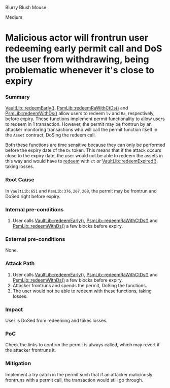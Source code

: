 Blurry Blush Mouse

Medium

# Malicious actor will frontrun user redeeming early permit call and DoS the user from withdrawing, being problematic whenever it's close to expiry

### Summary

[VaultLib::redeemEarly()](https://github.com/sherlock-audit/2024-08-cork-protocol/blob/main/Depeg-swap/contracts/libraries/VaultLib.sol#L639), [PsmLib::redeemRaWithCtDs()](https://github.com/sherlock-audit/2024-08-cork-protocol/blob/main/Depeg-swap/contracts/libraries/PsmLib.sol#L194) and [PsmLib::redeemWithDs()](https://github.com/sherlock-audit/2024-08-cork-protocol/blob/main/Depeg-swap/contracts/libraries/PsmLib.sol#L364) allow users to redeem `lv` and `Ra`, respectively, before expiry. These functions implement permit functionality to allow users to redeem in 1 transaction. However, the permit may be frontrun by an attacker monitoring transactions who will call the permit function itself in the `Asset` contract, DoSing the redeem call.

Both these functions are time sensitive because they can only be performed before the expiry date of the `Ds` token. This means that if the attack occurs close to the expiry date, the user would not be able to redeem the assets in this way and would have to [redeem](https://github.com/sherlock-audit/2024-08-cork-protocol/blob/main/Depeg-swap/contracts/libraries/PsmLib.sol#L448) with `ct` or [VaultLib::redeemExpired()](https://github.com/sherlock-audit/2024-08-cork-protocol/blob/main/Depeg-swap/contracts/libraries/VaultLib.sol#L514), taking losses.

### Root Cause

In `VaultLib:651` and `PsmLib:376,207,208`, the permit may be frontrun and DoSed right before expiry.

### Internal pre-conditions

1. User calls [VaultLib::redeemEarly()](https://github.com/sherlock-audit/2024-08-cork-protocol/blob/main/Depeg-swap/contracts/libraries/VaultLib.sol#L639), [PsmLib::redeemRaWithCtDs()](https://github.com/sherlock-audit/2024-08-cork-protocol/blob/main/Depeg-swap/contracts/libraries/PsmLib.sol#L194) and [PsmLib::redeemWithDs()](https://github.com/sherlock-audit/2024-08-cork-protocol/blob/main/Depeg-swap/contracts/libraries/PsmLib.sol#L364) a few blocks before expiry.

### External pre-conditions

None.

### Attack Path

1. User calls [VaultLib::redeemEarly()](https://github.com/sherlock-audit/2024-08-cork-protocol/blob/main/Depeg-swap/contracts/libraries/VaultLib.sol#L639), [PsmLib::redeemRaWithCtDs()](https://github.com/sherlock-audit/2024-08-cork-protocol/blob/main/Depeg-swap/contracts/libraries/PsmLib.sol#L194) and [PsmLib::redeemWithDs()](https://github.com/sherlock-audit/2024-08-cork-protocol/blob/main/Depeg-swap/contracts/libraries/PsmLib.sol#L364) a few blocks before expiry.
2. Attacker frontruns and spends the permit, DoSing the functions.
3. The user would not be able to redeem with these functions, taking losses.

### Impact

User is DoSed from redeeming and takes losses.

### PoC

Check the links to confirm the permit is always called, which may revert if the attacker frontruns it.

### Mitigation

Implement a try catch in the permit such that if an attacker maliciously frontruns with a permit call, the transaction would still go through.